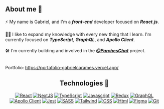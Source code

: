 ## About me 👋

⚡ My name is Gabriel, and I'm a ***front-end*** developer focused on ***React.js***. <br><br>
🧑‍💻 I like to expand my knowledge with every new thing that I learn. I'm currently focused on ***TypeScript***, ***GraphQL***, and ***Apollo Client***. <br><br>
🛠️ I'm currently building and involved in the ***[@ParchesChat](https://github.com/TeamParches/parches-chat)*** project. <br><br>


Portfolio: https://portafolio-gabrielcarames.vercel.app/

<div align="center">

## Technologies 💫

[![React](https://img.shields.io/badge/-React-blue?style=for-the-badge&logo=React)](https://es.reactjs.org/)
[![NextJS](https://img.shields.io/badge/-Next.JS-black?style=for-the-badge&logo=Next.js)](https://nextjs.org/)
[![TypeScript](https://img.shields.io/badge/-TypeScript-white?style=for-the-badge&logo=Typescript)](https://www.typescriptlang.org/)
[![Javascript](https://img.shields.io/badge/-Javascript-critical?style=for-the-badge&logo=Javascript)](https://developer.mozilla.org/es/docs/Web/JavaScript)
[![Redux](https://img.shields.io/badge/-Redux-764ABC?style=for-the-badge&logo=Redux)](https://es.redux.js.org/)
[![GraphQL](https://img.shields.io/badge/-GraphQL-E10098?style=for-the-badge&logo=Graphql)](https://graphql.org/)
[![Apollo Client](https://img.shields.io/badge/-Apollo%20Client-311C87?style=for-the-badge&logo=Apollo%20GraphQL)](https://www.apollographql.com/docs/react/)
[![Jest](https://img.shields.io/badge/-jest-C21325?style=for-the-badge&logo=Jest)](https://jestjs.io/)
[![SASS](https://img.shields.io/badge/-sass-white?style=for-the-badge&logo=sass)](https://sass-lang.com/)
[![Tailwind](https://img.shields.io/badge/-Tailwind-38BDF8?style=for-the-badge&logo=tailwind-css&logoColor=white)](https://tailwindui.com/)
[![CSS](https://img.shields.io/badge/-css-blue?style=for-the-badge&logo=css3)](https://developer.mozilla.org/es/docs/Web/CSS)
[![Html](https://img.shields.io/badge/-html-violet?style=for-the-badge&logo=html5)](https://developer.mozilla.org/es/docs/Web/HTML)
[![Figma](https://img.shields.io/badge/-Figma-green?style=for-the-badge&logo=figma)](https://figma.com/)
[![Git](https://img.shields.io/badge/-Git-pink?style=for-the-badge&logo=Git)](https://git-scm.com/)
  
</div>

